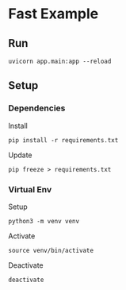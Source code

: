 # Fast Example

## Run

```shell
uvicorn app.main:app --reload
```

## Setup

### Dependencies

Install

```shell
pip install -r requirements.txt
```

Update

```shell
pip freeze > requirements.txt
```

### Virtual Env

Setup

```shell
python3 -m venv venv
```

Activate

```shell
source venv/bin/activate
```

Deactivate

```shell
deactivate
```

